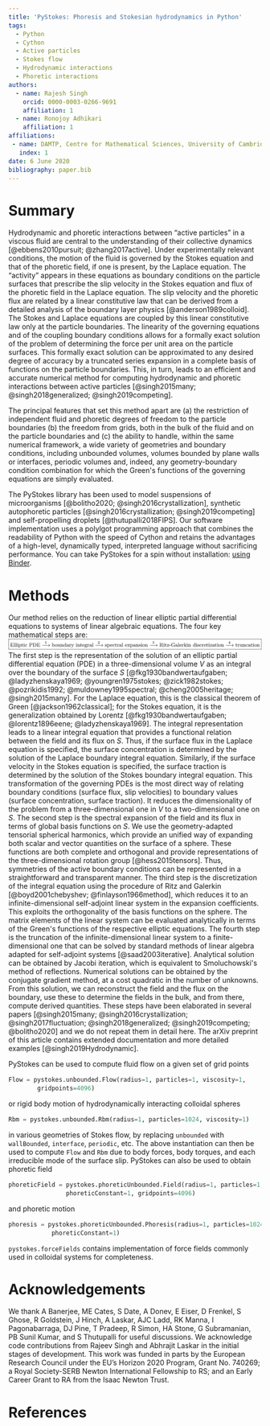 ```yaml
---
title: 'PyStokes: Phoresis and Stokesian hydrodynamics in Python'
tags:
  - Python
  - Cython
  - Active particles
  - Stokes flow
  - Hydrodynamic interactions
  - Phoretic interactions
authors:
  - name: Rajesh Singh
    orcid: 0000-0003-0266-9691
    affiliation: 1
  - name: Ronojoy Adhikari
    affiliation: 1
affiliations:
 - name: DAMTP, Centre for Mathematical Sciences, University of Cambridge, Wilberforce Road, Cambridge CB3 0WA, UK
   index: 1
date: 6 June 2020
bibliography: paper.bib
---
```


# Summary

Hydrodynamic and phoretic interactions between “active particles” in a viscous fluid are central to the understanding of their collective dynamics [@ebbens2010pursuit; @zhang2017active]. 
Under experimentally relevant conditions, the motion of the fluid is governed by the Stokes equation and that of the phoretic field, if one is present, by the Laplace equation. 
The “activity” appears in these equations as boundary conditions on the particle surfaces that prescribe the slip velocity in the Stokes equation and flux of the phoretic field in the Laplace equation. 
The slip velocity and the phoretic flux are related by a linear constitutive law that can be derived from a detailed analysis of the boundary layer physics [@anderson1989colloid]. 
The Stokes and Laplace equations are coupled by this linear constitutive law only at the particle boundaries. 
The linearity of the governing equations and of the coupling boundary conditions allows for a formally exact solution of the problem of determining 
the force per unit area on the particle surfaces. This formally exact solution can be approximated to any desired degree of accuracy by a 
truncated series expansion in a complete basis of functions on the particle boundaries. This, in turn, leads to an efficient and accurate numerical 
method for computing hydrodynamic and phoretic interactions between active particles [@singh2015many; @singh2018generalized; @singh2019competing].

The principal features that set this method apart are (a) the restriction of independent fluid and phoretic degrees of freedom to the particle boundaries 
(b) the freedom from grids, both in the bulk of the fluid and on the particle boundaries and 
(c) the ability to handle, within the same numerical framework, a wide variety of geometries and boundary conditions, 
including unbounded volumes, volumes bounded by plane walls or interfaces, periodic volumes and, indeed, 
any geometry-boundary condition combination for which the Green's functions of the governing equations are simply evaluated.

The PyStokes library has been used to model suspensions of microorganisms [@bolitho2020; @singh2016crystallization], 
synthetic autophoretic particles [@singh2016crystallization; @singh2019competing] and 
self-propelling droplets [@thutupalli2018FIPS].
Our software implementation uses a polylgot programming approach that combines the readability of Python with the speed of Cython and retains the advantages of a high-level, 
dynamically typed, interpreted language without sacrificing performance. You can take PyStokes for a spin without 
installation: [using Binder](https://mybinder.org/v2/gh/rajeshrinet/pystokes/master?filepath=examples). 


# Methods

Our method relies on the reduction of linear elliptic partial differential equations to systems of linear algebraic equations. The four key mathematical steps are:
![Key mathematical steps underpinning the PyStokes codebase.\label{fig:example}](figure.png)
The first step is the representation of the solution of an elliptic partial differential equation (PDE) in a three-dimensional volume $V$ as an integral over the 
boundary of the surface $S$ [@fkg1930bandwertaufgaben; @ladyzhenskaya1969; @youngren1975stokes; @zick1982stokes; @pozrikidis1992; @muldowney1995spectral; @cheng2005heritage; @singh2015many]. 
For the Laplace equation, this is the classical theorem of Green [@jackson1962classical]; for the Stokes equation, it is the generalization obtained by 
Lorentz [@fkg1930bandwertaufgaben; @lorentz1896eene; @ladyzhenskaya1969]. The integral representation leads to a linear integral equation that provides a 
functional relation between the field and its flux on $S$. Thus, if the surface flux in the Laplace equation is specified, the surface concentration is determined 
by the solution of the Laplace boundary integral equation. Similarly, if the surface velocity in the Stokes equation is specified, the surface traction is determined 
by the solution of the Stokes boundary integral equation. This transformation of the governing PDEs is the most direct way of relating boundary conditions (surface flux, slip velocities) 
to boundary values (surface concentration, surface traction). It reduces the dimensionality of the problem from a three-dimensional one in $V$ to a two-dimensional one on $S$. 
The second step is the spectral expansion of the field and its flux in terms of global basis functions on $S$. We use the geometry-adapted tensorial spherical harmonics, 
which provide an unified way of expanding both scalar and vector quantities on the surface of a sphere. These functions are both complete and orthogonal and provide representations of 
the three-dimensional rotation group [@hess2015tensors]. Thus, symmetries of the active boundary conditions can be represented in a straightforward and transparent manner. 
The third step is the discretization of the integral equation using the procedure of Ritz and Galerkin [@boyd2001chebyshev; @finlayson1966method], which reduces it to an 
infinite-dimensional self-adjoint linear system in the expansion coefficients. This exploits the orthogonality of the basis functions on the sphere. The matrix elements of 
the linear system can be evaluated analytically in terms of the Green's functions of the respective elliptic equations. The fourth step is the truncation of the 
infinite-dimensional linear system to a finite-dimensional one that can be solved by standard methods of linear algebra adapted for self-adjoint systems [@saad2003iterative]. 
Analytical solution can be obtained by Jacobi iteration, which is equivalent to Smoluchowski's method of reflections. Numerical solutions can be obtained by the conjugate 
gradient method, at a cost quadratic in the number of unknowns. From this solution, we can reconstruct the field and the flux on the boundary, use these to determine the 
fields in the bulk, and from there, compute derived quantities. These steps have been elaborated in several 
papers [@singh2015many; @singh2016crystallization; @singh2017fluctuation; @singh2018generalized; @singh2019competing; @bolitho2020] and we do not repeat them in detail here. 
The arXiv preprint of this article contains extended documentation and more detailed examples [@singh2019Hydrodynamic].

PyStokes can be used to compute fluid flow on a given set of grid points 
```python
Flow = pystokes.unbounded.Flow(radius=1, particles=1, viscosity=1, 
        gridpoints=4096) 
```
or rigid body motion of hydrodynamically interacting colloidal spheres
```python
Rbm = pystokes.unbounded.Rbm(radius=1, particles=1024, viscosity=1) 
```
in various geometries of Stokes flow, by replacing `unbounded` with `wallBounded`, `interface`, `periodic`, etc. The above instantiation can then be used to compute `Flow` and `Rbm` due to body forces, body torques, and each irreducible mode of the surface slip.  PyStokes can also be used to obtain phoretic field 
```python
phoreticField = pystokes.phoreticUnbounded.Field(radius=1, particles=1, 
                phoreticConstant=1, gridpoints=4096)
```
and phoretic motion
```python
phoresis = pystokes.phoreticUnbounded.Phoresis(radius=1, particles=1024, 
            phoreticConstant=1)
```
`pystokes.forceFields` contains implementation of force fields commonly used in colloidal systems for completeness. 

# Acknowledgements

We thank A Banerjee, ME Cates, S Date, A Donev, E Eiser, D Frenkel, S Ghose, R
Goldstein, J Hinch, A Laskar, AJC Ladd, RK Manna, I Pagonabarraga, DJ Pine, T
Pradeep, R Simon, HA Stone, G Subramanian, PB Sunil Kumar, and S Thutupalli 
for useful discussions. 
We acknowledge code contributions from Rajeev Singh and Abhrajit Laskar in the initial stages of development. 
This work was funded in parts by the European Research Council under the EU’s Horizon 2020 Program, Grant No. 740269; 
a Royal Society-SERB Newton International Fellowship to RS; and an Early Career Grant to RA from the Isaac Newton Trust.

# References
